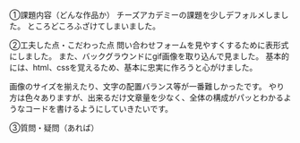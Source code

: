 ①課題内容（どんな作品か）
チーズアカデミーの課題を少しデフォルメしました。
ところどころふざけてしまいました。

②工夫した点・こだわった点
問い合わせフォームを見やすくするために表形式にしました。
また、バックグラウンドにgif画像を取り込んで見ました。
基本的には、html、cssを覚えるため、基本に忠実に作ろうと心がけました。

画像のサイズを揃えたり、文字の配置バランス等が一番難しかったです。
やり方は色々ありますが、出来るだけ文章量を少なく、全体の構成がパッとわかるようなコードを書けるようにしていきたいです。

③質問・疑問（あれば）

